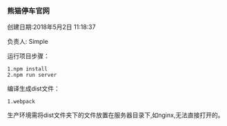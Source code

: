 ### 熊猫停车官网

创建日期:2018年5月2日 11:18:37

负责人: Simple

运行项目步骤：

    1.npm install
    2.npm run server

编译生成dist文件：

    1.webpack
	
生产环境需将dist文件夹下的文件放置在服务器目录下,如nginx,无法直接打开的。